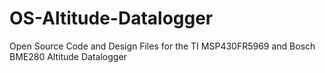 # OS-Altitude-Datalogger
Open Source Code and Design Files for the TI MSP430FR5969 and Bosch BME280 Altitude Datalogger
